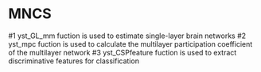 # MNCS
#1 yst_GL_mm fuction is used to estimate single-layer brain networks
#2 yst_mpc fuction is used to calculate the multilayer participation coefficient of the multilayer network
#3 yst_CSPfeature fuction is used to extract discriminative features for classification
